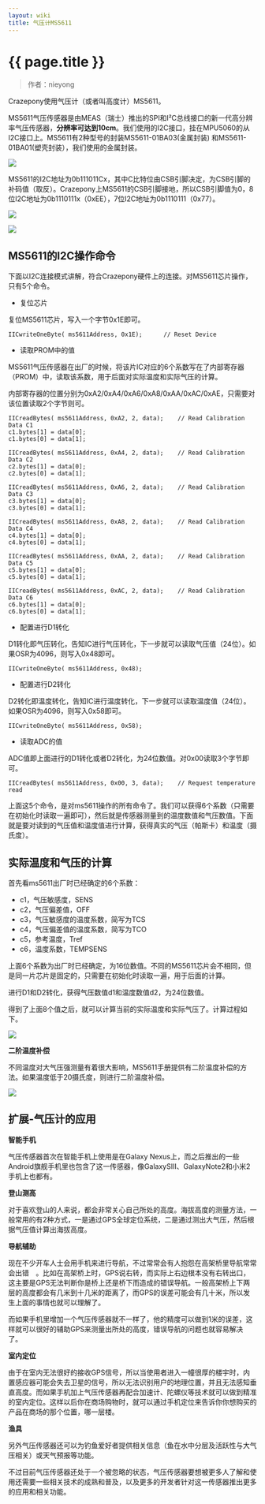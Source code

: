 ```yaml
---
layout: wiki
title: 气压计MS5611
---
```


# {{ page.title }}

> 作者：nieyong

Crazepony使用气压计（或者叫高度计）MS5611。

MS5611气压传感器是由MEAS（瑞士）推出的SPI和I²C总线接口的新一代高分辨率气压传感器，**分辨率可达到10cm**。我们使用的I2C接口，挂在MPU5060的从I2C接口上。MS5611有2种型号的封装MS5611-01BA03(金属封装) 和MS5611-01BA01(塑壳封装），我们使用的金属封装。

![](/assets/img/ms5611-1.jpg)

MS5611的I2C地址为0b111011Cx，其中C比特位由CSB引脚决定，为CSB引脚的补码值（取反）。Crazepony上MS5611的CSB引脚接地，所以CSB引脚值为0，8位I2C地址为0b1110111x（0xEE），7位I2C地址为0b1110111（0x77）。

![](/assets/img/ms5611-2.jpg)

![](/assets/img/ms5611-3.png)

## MS5611的I2C操作命令

下面以I2C连接模式讲解，符合Crazepony硬件上的连接。对MS5611芯片操作，只有5个命令。

* 复位芯片

复位MS5611芯片，写入一个字节0x1E即可。

~~~
IICwriteOneByte( ms5611Address, 0x1E);      // Reset Device
~~~


* 读取PROM中的值

MS5611气压传感器在出厂的时候，将该片IC对应的6个系数写在了内部寄存器（PROM）中，读取该系数，用于后面对实际温度和实际气压的计算。

内部寄存器的位置分别为0xA2/0xA4/0xA6/0xA8/0xAA/0xAC/0xAE，只需要对该位置读取2个字节则可。

~~~
IICreadBytes( ms5611Address, 0xA2, 2, data);    // Read Calibration Data C1
c1.bytes[1] = data[0];
c1.bytes[0] = data[1];

IICreadBytes( ms5611Address, 0xA4, 2, data);    // Read Calibration Data C2
c2.bytes[1] = data[0];
c2.bytes[0] = data[1];

IICreadBytes( ms5611Address, 0xA6, 2, data);    // Read Calibration Data C3
c3.bytes[1] = data[0];
c3.bytes[0] = data[1];

IICreadBytes( ms5611Address, 0xA8, 2, data);    // Read Calibration Data C4
c4.bytes[1] = data[0];
c4.bytes[0] = data[1];

IICreadBytes( ms5611Address, 0xAA, 2, data);    // Read Calibration Data C5
c5.bytes[1] = data[0];
c5.bytes[0] = data[1];

IICreadBytes( ms5611Address, 0xAC, 2, data);    // Read Calibration Data C6
c6.bytes[1] = data[0];
c6.bytes[0] = data[1];
~~~

* 配置进行D1转化

D1转化即气压转化，告知IC进行气压转化，下一步就可以读取气压值（24位）。如果OSR为4096，则写入0x48即可。


~~~
IICwriteOneByte( ms5611Address, 0x48);
~~~

* 配置进行D2转化

D2转化即温度转化，告知IC进行温度转化，下一步就可以读取温度值（24位）。如果OSR为4096，则写入0x58即可。

~~~
IICwriteOneByte( ms5611Address, 0x58);
~~~

* 读取ADC的值

ADC值即上面进行的D1转化或者D2转化，为24位数值。对0x00读取3个字节即可。

~~~
IICreadBytes( ms5611Address, 0x00, 3, data);    // Request temperature read
~~~

上面这5个命令，是对ms5611操作的所有命令了。我们可以获得6个系数（只需要在初始化时读取一遍即可），然后就是传感器测量到的温度数值和气压数值。下面就是要对读到的气压值和温度值进行计算，获得真实的气压（帕斯卡）和温度（摄氏度）。

## 实际温度和气压的计算
首先看ms5611出厂时已经确定的6个系数：

* c1，气压敏感度，SENS
* c2，气压偏差值，OFF
* c3，气压敏感度的温度系数，简写为TCS
* c4，气压偏差值的温度系数，简写为TCO
* c5，参考温度，Tref
* c6，温度系数，TEMPSENS

上面6个系数为出厂时已经确定，为16位数值。不同的MS5611芯片会不相同，但是同一片芯片是固定的，只需要在初始化时读取一遍，用于后面的计算。

进行D1和D2转化，获得气压数值d1和温度数值d2，为24位数值。

得到了上面8个值之后，就可以计算当前的实际温度和实际气压了。计算过程如下。

![](/assets/img/ms5611-4.png)

**二阶温度补偿**

不同温度对大气压强测量有着很大影响，MS5611手册提供有二阶温度补偿的方法。如果温度低于20摄氏度，则进行二阶温度补偿。

![](/assets/img/ms5611-5.png)

## 扩展-气压计的应用

**智能手机**

气压传感器首次在智能手机上使用是在Galaxy Nexus上，而之后推出的一些Android旗舰手机里也包含了这一传感器，像GalaxySIII、GalaxyNote2和小米2手机上也都有。

**登山测高**

对于喜欢登山的人来说，都会非常关心自己所处的高度。海拔高度的测量方法，一般常用的有2种方式，一是通过GPS全球定位系统，二是通过测出大气压，然后根据气压值计算出海拔高度。

**导航辅助**

现在不少开车人士会用手机来进行导航，不过常常会有人抱怨在高架桥里导航常常会出错　。比如在高架桥上时，GPS说右转，而实际上右边根本没有右转出口，这主要是GPS无法判断你是桥上还是桥下而造成的错误导航。一般高架桥上下两层的高度都会有几米到十几米的距离了，而GPS的误差可能会有几十米，所以发生上面的事情也就可以理解了。

而如果手机里增加一个气压传感器就不一样了，他的精度可以做到1米的误差，这样就可以很好的辅助GPS来测量出所处的高度，错误导航的问题也就容易解决了。

**室内定位**

由于在室内无法很好的接收GPS信号，所以当使用者进入一幢很厚的楼宇时，内置感应器可能会失去卫星的信号，所以无法识别用户的地理位置，并且无法感知垂直高度。而如果手机加上气压传感器再配合加速计、陀螺仪等技术就可以做到精准的室内定位。这样以后你在商场购物时，就可以通过手机定位来告诉你你想购买的产品在商场的那个位置，哪一层楼。

**渔具**

另外气压传感器还可以为钓鱼爱好者提供相关信息（鱼在水中分层及活跃性与大气压相关）或天气预报等功能。

不过目前气压传感器还处于一个被忽略的状态，气压传感器要想被更多人了解和使用还需要一些相关技术的成熟和普及，以及更多的开发者针对这一传感器推出更多的应用和相关功能。
